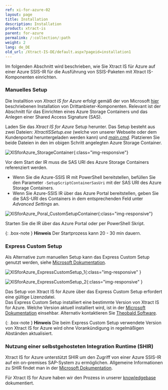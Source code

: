 ```yaml
---
ref: xi-for-azure-02
layout: page
title: Installation
description: Installation
product: xtract-is
parent: for-azure
permalink: /:collection/:path
weight: 2
lang: de_DE
old_url: /Xtract-IS-DE/default.aspx?pageid=installation1
---
```


Im folgenden Abschnitt wird beschrieben, wie Sie Xtract IS für Azure auf einer Azure SSIS-IR für die Ausführung von SSIS-Paketen mit Xtract IS-Komponenten einrichten.

### Manuelles Setup

Die Installtion von *Xtract IS for Azure* erfolgt gemäß der von Microsoft [hier](https://docs.microsoft.com/de-de/azure/data-factory/how-to-configure-azure-ssis-ir-custom-setup#standard-custom-setup) beschriebenen Installation von Drittanbieter-Komponenten. Relevant ist der Abschnitt für das Einrichten eines Azure Storage Containers und das Anlegen einer Shared Access Signature (SAS).

Laden Sie das *Xtract IS for Azure* Setup herunter. Das Setup besteht aus zwei Dateien: *XtractISSetup.exe* (welche von unserer Webseite oder dem Kundenportal heruntergeladen werden kann) und [*main.cmd*](https://cdn-files.theobald-software.com/download/XtractIS/main.cmd).
Platzieren Sie beide Dateien in den im obigen Schritt angelegten Azure Storage Container.

![XISforAzure_StorageContainer](/img/content/XISforAzure_StorageContainer.png){:class="img-responsive"}

Vor dem Start der IR muss die SAS URI des Azure Storage Containers referenziert werden.

- Wenn Sie die Azure-SSIS IR mit PowerShell bereitstellen, befüllen Sie den Parameter ```-SetupScriptContainerSasUri``` mit der SAS URI des Azure Storage Containers.
- Wenn Sie Azure-SSIS IR über das Azure Portal bereitstellen, geben Sie die SAS-URI des Containers in dem entsprechenden Feld unter *Advanced Settings* an.


![XISforAzure_Poral_CustomSetupContainer](/img/content/XISforAzure_Portal_CustomSetupContainer.png){:class="img-responsive"}

Starten Sie die IR über das Azure Portal oder per PowerShell Skript.

{: .box-note }
**Hinweis** Der Startprozess kann 20 - 30 min dauern.

### Express Custom Setup
Als Alternative zum manuellen Setup kann das Express Custom Setup genutzt werden, siehe [Microsoft Dokumentation](https://docs.microsoft.com/en-us/azure/data-factory/how-to-configure-azure-ssis-ir-custom-setup#express-custom-setup).

![XISforAzure_ExpressCustomSetup_1](/img/content/XISforAzure_ExpressCustomSetup_1.png){:class="img-responsive" }

![XISforAzure_ExpressCustomSetup_2](/img/content/XISforAzure_ExpressCustomSetup_2.png){:class="img-responsive" }

Das Setup von Xtract IS for Azure über das Express Custom Setup erfordert eine gültige Lizenzdatei.<br>
Das Express Custom Setup installiert eine bestimmte Version von Xtract IS for Azure. Welche Version aktuell installiert wird, ist in der [Microsoft Dokumentation](https://docs.microsoft.com/en-us/azure/data-factory/how-to-configure-azure-ssis-ir-custom-setup#installing-licensed-components) einsehbar. Alternativ kontaktieren Sie [Theobald Software](mailto:info@theobald-software.com).

{: .box-note }
**Hinweis** Die beim Express Custom Setup verwendete Version von Xtract IS for Azure wird ohne Vorankündigung in regelmäßigen Abständen aktualisiert.

### Nutzung einer selbstgehosteten Integration Runtime (SHIR)
Xtract IS for Azure unterstützt SHIR um den Zugriff von einer Azure SSIS-IR auf ein on-premises SAP-System zu ermöglichen. Allgemeine Informationen zu SHIR findet man in der [Microsoft Dokumentation](https://docs.microsoft.com/en-us/azure/data-factory/self-hosted-integration-runtime-proxy-ssis). 

Für Xtract IS for Azure haben wir den Prozess in unserer [knowledgebase](https://kb.theobald-software.com/xtract-is/XIS-for-Azure-SHIR) dokumentiert.

